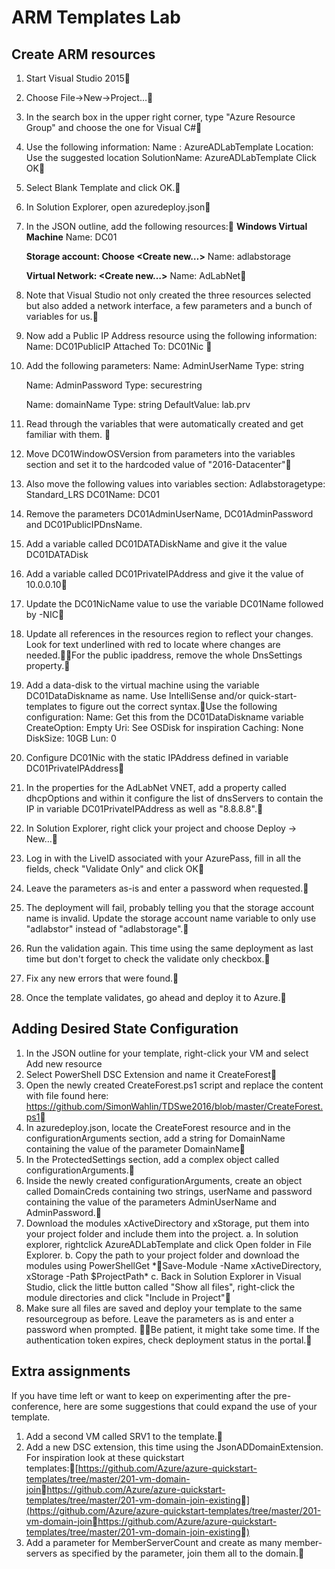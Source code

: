 # ARM Templates Lab

## Create ARM resources
1. Start Visual Studio 2015
2. Choose File->New->Project…
3. In the search box in the upper right corner, type "Azure Resource Group" and choose the one for Visual C#
4. Use the following information:
    Name : AzureADLabTemplate
    Location: Use the suggested location
    SolutionName: AzureADLabTemplate
    Click OK
5. Select Blank Template and click OK.
6. In Solution Explorer, open azuredeploy.json
7. In the JSON outline, add the following resources:
    **Windows Virtual Machine**
    Name: DC01

    **Storage account: Choose <Create new…>**
    Name: adlabstorage

    **Virtual Network: <Create new…>**
    Name: AdLabNet
8. Note that Visual Studio not only created the three resources selected but also added a network interface, a few parameters and a bunch of variables for us.
9. Now add a Public IP Address resource using the following information:
    Name: DC01PublicIP
    Attached To: DC01Nic  
10. Add the following parameters:
    Name: AdminUserName
    Type: string

    Name: AdminPassword
    Type: securestring

    Name: domainName
    Type: string
    DefaultValue: lab.prv
11. Read through the variables that were automatically created and get familiar with them. 
12. Move DC01WindowOSVersion from parameters into the variables section and set it to the hardcoded value of "2016-Datacenter"
13. Also move the following values into variables section:
    Adlabstoragetype: Standard_LRS
    DC01Name: DC01
14. Remove the parameters DC01AdminUserName, DC01AdminPassword and DC01PublicIPDnsName.
15. Add a variable called DC01DATADiskName and give it the value DC01DATADisk
16. Add a variable called DC01PrivateIPAddress and give it the value of 10.0.0.10
17. Update the DC01NicName value to use the variable DC01Name followed by -NIC
18. Update all references in the resources region to reflect your changes. Look for text underlined with red to locate where changes are needed.For the public ipaddress, remove the whole DnsSettings property.
19. Add a data-disk to the virtual machine using the variable DC01DataDiskname as name. Use IntelliSense and/or quick-start-templates to figure out the correct syntax.Use the following configuration:
    Name: Get this from the DC01DataDiskname variable
    CreateOption: Empty
    Uri: See OSDisk for inspiration
    Caching: None
    DiskSize: 10GB
    Lun: 0
20. Configure DC01Nic with the static IPAddress defined in variable DC01PrivateIPAddress
21. In the properties for the AdLabNet VNET, add a property called dhcpOptions and within it configure the list of dnsServers to contain the IP in variable DC01PrivateIPAddress as well as "8.8.8.8".
22. In Solution Explorer, right click your project and choose Deploy -> New…
23. Log in with the LiveID associated with your AzurePass, fill in all the fields, check "Validate Only" and click OK
24. Leave the parameters as-is and enter a password when requested.
25. The deployment will fail, probably telling you that the storage account name is invalid. Update the storage account name variable to only use "adlabstor" instead of "adlabstorage".
26. Run the validation again. This time using the same deployment as last time but don't forget to check the validate only checkbox.
27. Fix any new errors that were found.
28. Once the template validates, go ahead and deploy it to Azure.

## Adding Desired State Configuration
1. In the JSON outline for your template, right-click your VM and select Add new resource
2. Select PowerShell DSC Extension and name it CreateForest
3. Open the newly created CreateForest.ps1 script and replace the content with file found here: https://github.com/SimonWahlin/TDSwe2016/blob/master/CreateForest.ps1
4. In azuredeploy.json, locate the CreateForest resource and in the configurationArguments section, add a string for DomainName containing the value of the parameter DomainName
5. In the ProtectedSettings section, add a complex object called configurationArguments.
6. Inside the newly created configurationArguments, create an object called DomainCreds containing two strings, userName and password containing the value of the parameters AdminUserName and AdminPassword.
7. Download the modules xActiveDirectory and xStorage, put them into your project folder and include them into the project.
    a. In solution explorer, rightclick AzureADLabTemplate and click Open folder in File Explorer.
    b. Copy the path to your project folder and download the modules using PowerShellGet
    *Save-Module -Name xActiveDirectory, xStorage -Path $ProjectPath*
    c. Back in Solution Explorer in Visual Studio, click the little button called "Show all files", right-click the module directories and click "Include in Project"
8. Make sure all files are saved and deploy your template to the same resourcegroup as before. Leave the parameters as is and enter a password when prompted. Be patient, it might take some time. If the authentication token expires, check deployment status in the portal.

## Extra assignments
If you have time left or want to keep on experimenting after the pre-conference, here are some suggestions that could expand the use of your template.

1. Add a second VM called SRV1 to the template.
2. Add a new DSC extension, this time using the JsonADDomainExtension. For inspiration look at these quickstart templates:[https://github.com/Azure/azure-quickstart-templates/tree/master/201-vm-domain-joinhttps://github.com/Azure/azure-quickstart-templates/tree/master/201-vm-domain-join-existing](https://github.com/Azure/azure-quickstart-templates/tree/master/201-vm-domain-joinhttps://github.com/Azure/azure-quickstart-templates/tree/master/201-vm-domain-join-existing)
3. Add a parameter for MemberServerCount and create as many member-servers as specified by the parameter, join them all to the domain.
